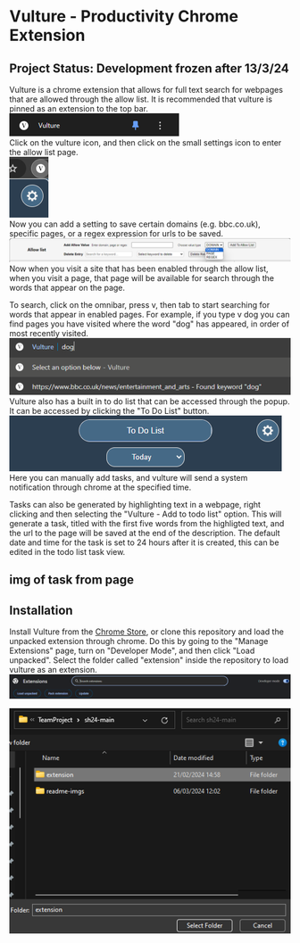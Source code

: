 # Vulture - Productivity Chrome Extension

## Project Status: Development frozen after 13/3/24

Vulture is a chrome extension that allows for full text search for webpages that are allowed through the allow list.
It is recommended that vulture is pinned as an extension to the top bar.  
![pin](readme-imgs/pin.png)  
Click on the vulture icon, and then click on the small settings icon to enter the allow list page.  
![settings](readme-imgs/settings.png)  
Now you can add a setting to save certain domains (e.g. bbc.co.uk), specific pages, or a regex expression for urls to be saved.  
![allowlist](readme-imgs/allowlist.png)  
Now when you visit a site that has been enabled through the allow list, when you visit a page, that page will be available for search through the words that appear on the page.

To search, click on the omnibar, press v, then tab to start searching for words that appear in enabled pages. For example, if you type v <tab> dog you can find pages you have visited where the word "dog" has appeared, in order of most recently visited.  
![dog](readme-imgs/dog.png)  
Vulture also has a built in to do list that can be accessed through the popup. It can be accessed by clicking the "To Do List" button.  
![todolistbtn](readme-imgs/todobtn.png)  
Here you can manually add tasks, and vulture will send a system notification through chrome at the specified time.

Tasks can also be generated by highlighting text in a webpage, right clicking and then selecting the "Vulture - Add to todo list" option. This will generate a task, titled with the first five words from the highligted text, and the url to the page will be saved at the end of the description. The default date and time for the task is set to 24 hours after it is created, this can be edited in the todo list task view.
## img of task from page
## Installation
Install Vulture from the [Chrome Store](https://chromewebstore.google.com/detail/vulture/pngfonmbgcklngjlfmifknpegcfbimbo), or clone this repository and load the unpacked extension through chrome.
Do this by going to the "Manage Extensions" page, turn on "Developer Mode", and then click "Load unpacked". Select the folder called "extension" inside the repository to load vulture as an extension.
![developermode](readme-imgs/devmode.png)  

![select extenstion](readme-imgs/selext.png)  

